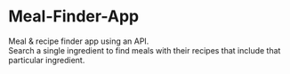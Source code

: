# Meal-Finder-App
Meal &amp; recipe finder app using an API.  
Search a single ingredient to find meals with their recipes that include that particular ingredient. 

